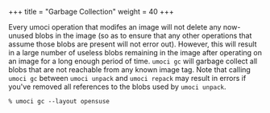 +++
title = "Garbage Collection"
weight = 40
+++

Every umoci operation that modifes an image will not delete any now-unused
blobs in the image (so as to ensure that any other operations that assume those
blobs are present will not error out). However, this will result in a large
number of useless blobs remaining in the image after operating on an image for
a long enough period of time. `umoci gc` will garbage collect all blobs that
are not reachable from any known image tag. Note that calling `umoci gc`
between `umoci unpack` and `umoci repack` may result in errors if you've
removed all references to the blobs used by `umoci unpack`.

```text
% umoci gc --layout opensuse
```

